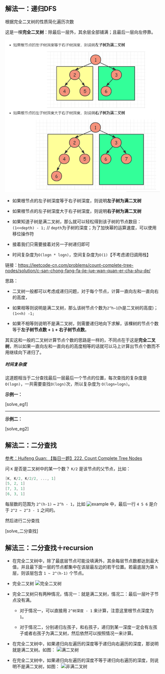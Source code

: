## 解法一：递归DFS

根据完全二叉树的性质简化遍历次数

这是一棵**完全二叉树**：除最后一层外，其余层全部铺满；且最后一层向左停靠。

![examples](https://raw.githubusercontent.com/KimmiGYH/LeetCode_Notes_Public/master/Section05_Solutions/0222_Count%20Complete%20Tree%20Nodes_%E5%AE%8C%E5%85%A8%E4%BA%8C%E5%8F%89%E6%A0%91%E7%9A%84%E8%8A%82%E7%82%B9%E4%B8%AA%E6%95%B0/%E4%BA%8C%E5%8F%89%E6%A0%91.png)

- 如果根节点的左子树深度等于右子树深度，则说明**左子树为满二叉树**

- 如果根节点的左子树深度大于右子树深度，则说明**右子树为满二叉树**

- 如果知道子树是满二叉树，那么就可以轻松得到该子树的节点数目：`(1<<depth) - 1;` // `depth`为子树的深度；为了加快幂的运算速度，可以使用移位操作符
- 接着我们只需要接着对另一子树递归即可
- 时间复杂度为`O(logn * logn)`，空间复杂度为`O(1)`【不考虑递归调用栈】


链接：https://leetcode-cn.com/problems/count-complete-tree-nodes/solution/c-san-chong-fang-fa-jie-jue-wan-quan-er-cha-shu-de/



思路：

- 二叉树一般都可以考虑成递归问题，对于每个节点，计算一直向左和一直向右的高度，

- 如果相等则说明是满二叉树，那么该树节点个数为`2^h−1`(h是二叉树的高度)；`(1<<h) -1;`

- 如果不相等则说明不是满二叉树，则需要递归地向下求解，该棵树的节点个数等于**左子树节点数 + `1` + 右子树节点数**。

其实这和一般的二叉树计算节点个数的思路是一样的，不同点在于这是**完全二叉树**，所以如果一直向左和一直向右的高度相等的话就可以马上计算出节点个数而不用继续向下递归了。

##### 时间复杂度

这道题相当于二分查找最后一层最后一个节点的位置，每次查找的复杂度是`O(logn)`，一共需要查找`O(logn)`次，所以复杂度为 `O(logn∗logn)`。

**示例一：**

[solve_eg1]

------

**示例二：**

[solve_eg2]



## 解法二：二分查找

[参考：Huifeng Guan: 【每日一题】222. Count Complete Tree Nodes](https://youtu.be/JSq15O0Bs-E)

问 `K` 是否是二叉树中的某一个数？ `K/2` 是该节点的父节点，比如：

```cpp
[K, K/2, K/2/2, ..., 1]
[5, 2, 1]
[7, 3, 1]
[6, 3, 1]
```

每层数的范围为 `2^(h-1)` ~ `2^h - 1`，比如 ![example](https://assets.leetcode.com/uploads/2021/01/14/complete.jpg) 中，最后一行 `4 5 6` 是介于 `2^2 ~ 2^3 - 1` 之间的。

然后进行二分查找

[solve_二分查找]


## 解法三：二分查找＋recursion

- 在完全二叉树中，除了最底层节点可能没填满外，其余每层节点数都达到最大值，并且最下面一层的节点都集中在该层最左边的若干位置。若最底层为第 `h` 层，则该层包含 `1 ~ 2^(h-1)` 个节点。
- 完全二叉树
 ![完全二叉树](https://code-thinking-1253855093.file.myqcloud.com/pics/20200920221638903-20230310123444151.png)

- 完全二叉树只有两种情况，情况一：就是满二叉树，情况二：最后一层叶子节点没有满。

  - 对于情况一，可以直接用 `2^树深度 - 1` 来计算，注意这里根节点深度为 `1`。

  - 对于情况二，分别递归左孩子，和右孩子，递归到某一深度一定会有左孩子或者右孩子为满二叉树，然后依然可以按照情况一来计算。

- 在完全二叉树中，如果递归向左遍历的深度等于递归向右遍历的深度，那说明就是满二叉树。如图：
 ![满二叉树](https://code-thinking-1253855093.file.myqcloud.com/pics/20220829163554.png)

- 在完全二叉树中，如果递归向左遍历的深度不等于递归向右遍历的深度，则说明不是满二叉树，如图：
![非满二叉树](https://code-thinking-1253855093.file.myqcloud.com/pics/20220829163709.png)
